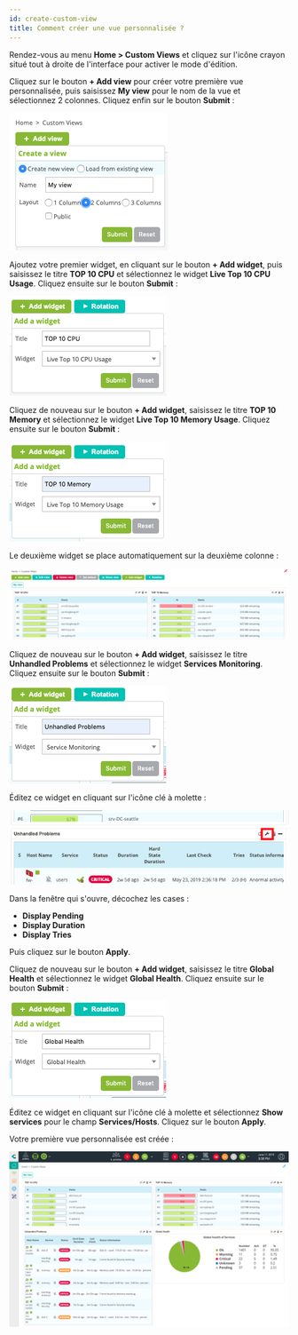```yaml
---
id: create-custom-view
title: Comment créer une vue personnalisée ?
---
```


Rendez-vous au menu **Home > Custom Views** et cliquez sur l'icône crayon situé tout à droite de l'interface pour activer
le mode d'édition.

Cliquez sur le bouton **+ Add view** pour créer votre première vue personnalisée, puis saisissez **My view** pour le nom
de la vue et sélectionnez 2 colonnes. Cliquez enfin sur le bouton **Submit** :

![image](../assets/getting-started/cv_1.png)

Ajoutez votre premier widget, en cliquant sur le bouton **+ Add widget**, puis saisissez le titre **TOP 10 CPU** et
sélectionnez le widget **Live Top 10 CPU Usage**. Cliquez ensuite sur le bouton **Submit** :

![image](../assets/getting-started/cv_2.png)

Cliquez de nouveau sur le bouton **+ Add widget**, saisissez le titre **TOP 10 Memory** et sélectionnez le widget
**Live Top 10 Memory Usage**. Cliquez ensuite sur le bouton **Submit** :

![image](../assets/getting-started/cv_3.png)

Le deuxième widget se place automatiquement sur la deuxième colonne :

![image](../assets/getting-started/cv_4.png)

Cliquez de nouveau sur le bouton **+ Add widget**, saisissez le titre **Unhandled Problems** et sélectionnez le
widget **Services Monitoring**. Cliquez ensuite sur le bouton **Submit** :

![image](../assets/getting-started/cv_5.png)

Éditez ce widget en cliquant sur l'icône clé à molette :

![image](../assets/getting-started/cv_6.png)

Dans la fenêtre qui s'ouvre, décochez les cases :

* **Display Pending**
* **Display Duration**
* **Display Tries**

Puis cliquez sur le bouton **Apply**.

Cliquez de nouveau sur le bouton **+ Add widget**, saisissez le titre **Global Health** et sélectionnez le widget
**Global Health**. Cliquez ensuite sur le bouton **Submit** :

![image](../assets/getting-started/cv_7.png)

Éditez ce widget en cliquant sur l'icône clé à molette et sélectionnez **Show services** pour le champ **Services/Hosts**.
Cliquez sur le bouton **Apply**.

Votre première vue personnalisée est créée :

![image](../assets/getting-started/cv_8.png)

